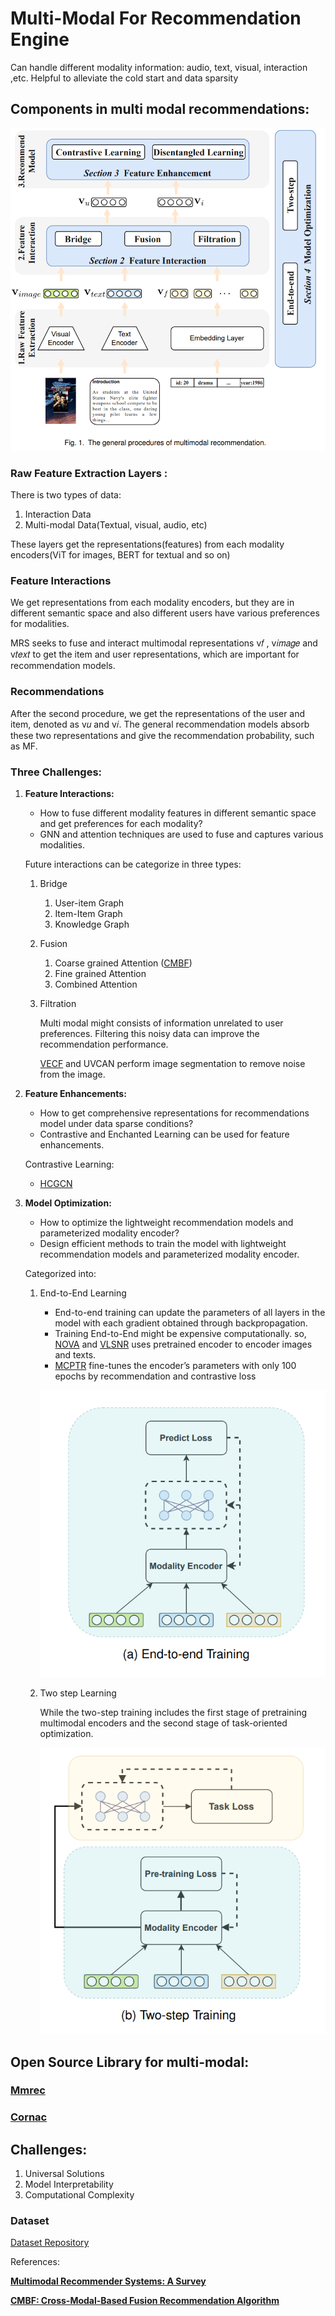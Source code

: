 # Multi-Modal For Recommendation Engine

Can handle different modality information: audio, text, visual, interaction ,etc. Helpful to alleviate the cold start and data sparsity

## Components in multi modal recommendations:

![Untitled](docs/Untitled.png)

### **Raw Feature Extraction Layers :**

There is two types of data:

1. Interaction Data
2. Multi-modal Data(Textual, visual, audio, etc)

These layers get the representations(features) from each modality encoders(ViT for images, BERT for textual and so on)

### **Feature Interactions**

We get representations from each modality encoders, but they are in different semantic space and also different users have various preferences for modalities.

MRS seeks to fuse and interact multimodal representations v𝑓 , v𝑖𝑚𝑎𝑔𝑒 and v𝑡𝑒𝑥𝑡 to get the item and user representations, which are important for recommendation models.

### **Recommendations**

After the second procedure, we get the representations of the user and item, denoted as v𝑢 and v𝑖.  The general recommendation models absorb these two representations and give the recommendation probability, such as MF.

### Three Challenges:

1. **Feature Interactions:** 
    - How to fuse different modality features in different semantic space and get preferences for each modality?
    - GNN and attention techniques are used to fuse and captures various modalities.
    
    Future interactions can be categorize in three types:
    
    1. Bridge
        1. User-item Graph
        2. Item-Item Graph
        3. Knowledge Graph
    2. Fusion
        1. Coarse grained Attention ([CMBF](docs/CMBF%20Cross-Modal-Based%20Fusion%20Recommendation%20Algor.md))
        2. Fine grained Attention
        3. Combined Attention
    3. Filtration
        
        Multi modal might consists of information unrelated to user preferences. Filtering this noisy data can improve the recommendation performance.
        
        [VECF](https://dl.acm.org/doi/10.1145/3331184.3331254) and UVCAN perform image segmentation to remove noise from the image.
        
    
2. **Feature Enhancements:** 
    - How to get comprehensive representations for recommendations model under data sparse conditions?
    - Contrastive and Enchanted Learning can be used for feature enhancements.
    
    Contrastive Learning:
     - [HCGCN](https://dl.acm.org/doi/abs/10.1145/3503161.3548119) 
    
3. **Model Optimization:** 
    - How to optimize the lightweight recommendation models and parameterized modality encoder?
    - Design efficient methods to train the model with lightweight recommendation models and parameterized modality encoder.
    
    Categorized into:
    
    1. End-to-End Learning
        - End-to-end training can update the parameters of all layers in the model with each gradient obtained through backpropagation.
        - Training End-to-End might be expensive computationally. so, [NOVA](https://arxiv.org/abs/2103.03578) and [VLSNR](https://paperswithcode.com/paper/vlsnr-vision-linguistics-coordination-time) uses pretrained encoder to encoder images and texts.
        - [MCPTR](https://dl.acm.org/doi/abs/10.1145/3512527.3531378)  fine-tunes the encoder’s parameters with only 100 epochs
        by recommendation and contrastive loss
        
        ![Untitled](docs/Untitled%201.png)
        
    2. Two step Learning
        
        While the two-step training includes the first stage of pretraining multimodal encoders and the second stage of task-oriented optimization.
        
        ![Untitled](docs/Untitled%202.png)
        
    

## Open Source Library for multi-modal:

### [Mmrec](https://mendeley.github.io/mrec/)

### [**Cornac**](docs.md)

## Challenges:

1. Universal Solutions
2. Model Interpretability
3. Computational Complexity

### Dataset

[Dataset Repository](https://cseweb.ucsd.edu/~jmcauley/datasets.html#amazon_reviews)

References:

**[Multimodal Recommender Systems: A Survey](https://arxiv.org/pdf/2302.03883.pdf)**

[****CMBF: Cross-Modal-Based Fusion Recommendation Algorithm****](docs/CMBF%20Cross-Modal-Based%20Fusion%20Recommendation%20Algor.md)